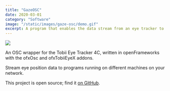 ```yaml
---
title: "GazeOSC"
date: 2020-03-01
category: "Software"
image: "/static/images/gaze-osc/demo.gif"
excerpt: A program that enables the data stream from an eye tracker to be acessed from any computer on the local network using the OSC protocol.
---
```


![](/static/images/gaze-osc/demo.gif)

An OSC wrapper for the Tobii Eye Tracker 4C, written in openFrameworks with the ofxOsc and ofxTobiiEyeX addons.

Stream eye position data to programs running on different machines on your network.

This project is open source; find it [on GitHub](https://github.com/cbroms/GazeOSC).
